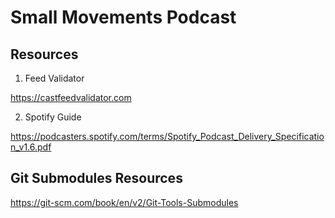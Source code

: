 # Small Movements Podcast

## Resources

1. Feed Validator

https://castfeedvalidator.com

2. Spotify Guide

https://podcasters.spotify.com/terms/Spotify_Podcast_Delivery_Specification_v1.6.pdf

## Git Submodules Resources

https://git-scm.com/book/en/v2/Git-Tools-Submodules